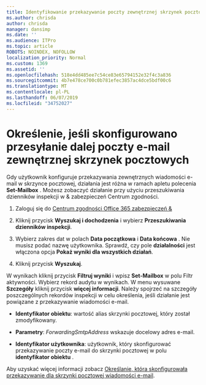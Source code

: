 ```yaml
---
title: Identyfikowanie przekazywanie poczty zewnętrznej skrzynek pocztowych w dziennikach inspekcji
ms.author: chrisda
author: chrisda
manager: dansimp
ms.date: ''
ms.audience: ITPro
ms.topic: article
ROBOTS: NOINDEX, NOFOLLOW
localization_priority: Normal
ms.custom: 1369
ms.assetid: ''
ms.openlocfilehash: 518e4dd485ee7c54ce83e65794152e32f4c3a836
ms.sourcegitcommit: 4b7e478ce700c0b781efec3857ac4dce5bdf00c6
ms.translationtype: MT
ms.contentlocale: pl-PL
ms.lasthandoff: 06/07/2019
ms.locfileid: "34752027"
---
```

# <a name="identify-when-external-email-forwarding-is-configured-on-mailboxes"></a>Określenie, jeśli skonfigurowano przesyłanie dalej poczty e-mail zewnętrznej skrzynek pocztowych

Gdy użytkownik konfiguruje przekazywania zewnętrznych wiadomości e-mail w skrzynce pocztowej, działania jest różna w ramach apletu polecenia **Set-Mailbox** . Możesz zobaczyć działanie przy użyciu przeszukiwania dzienników inspekcji w & zabezpieczeń Centrum zgodności.

1. Zaloguj się do [Centrum zgodności Office 365 zabezpieczeń &](https://protection.office.com/)

2. Kliknij przycisk **Wyszukaj i dochodzenia** i wybierz **Przeszukiwania dzienników inspekcji**.

3. Wybierz zakres dat w polach **Data początkowa** i **Data końcowa** . Nie musisz podać nazwę użytkownika. Sprawdź, czy pole **działalności** jest włączona opcja **Pokaż wyniki dla wszystkich działań**.

4. Kliknij przycisk **Wyszukaj**.

W wynikach kliknij przycisk **Filtruj wyniki** i wpisz **Set-Mailbox** w polu Filtr aktywności. Wybierz rekord audytu w wynikach. W menu wysuwane **Szczegóły** kliknij przycisk **więcej informacji**. Należy spojrzeć na szczegóły poszczególnych rekordów inspekcji w celu określenia, jeśli działanie jest powiązane z przekazywanie wiadomości e-mail.

- **Identyfikator obiektu**: wartość alias skrzynki pocztowej, który został zmodyfikowany.

- **Parametry**: _ForwardingSmtpAddress_ wskazuje docelowy adres e-mail.

- **Identyfikator użytkownika**: użytkownik, który skonfigurować przekazywanie poczty e-mail do skrzynki pocztowej w polu **identyfikator obiektu** .

Aby uzyskać więcej informacji zobacz [Określanie, która skonfigurowała przekazywanie dla skrzynki pocztowej wiadomości e-mail](https://docs.microsoft.com/office365/securitycompliance/auditing-troubleshooting-scenarios#determining-who-set-up-email-forwarding-for-a-mailbox).

